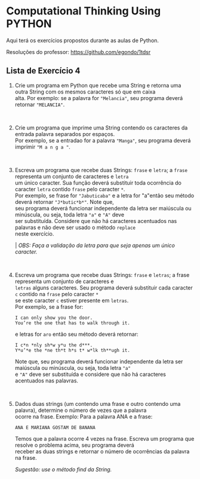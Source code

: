 # Computational Thinking Using PYTHON

Aqui terá os exercícios propostos durante as aulas de Python.

Resoluções do professor: https://github.com/egondo/1tdsr

## Lista de Exercício 4

1.  Crie um programa em Python que recebe uma String e retorna uma outra String com os mesmos caracteres só que em caixa <br>
    alta. Por exemplo: se a palavra for `"Melancia"`, seu programa deverá retornar `"MELANCIA"`.

<br>

2.  Crie um programa que imprime uma String contendo os caracteres da entrada palavra separados por espaços. <br>
    Por exemplo, se a entradao for a palavra `"Manga"`, seu programa deverá imprimir `"M a n g a "`.

<br>

3.  Escreva um programa que recebe duas Strings: `frase` e `letra`; a `frase` representa um conjunto de caracteres e `letra` <br>
    um único caracter. Sua função deverá substituir toda ocorrência do caracter `letra` contido `frase` pelo caracter `*`. <br>
    Por exemplo, se frase for `"Jabuticaba"` e a letra for "a"então seu método deverá retornar `"J*butic*b*"`. Note que, <br>
    seu programa deverá funcionar independente da letra ser maiúscula ou minúscula, ou seja, toda letra `"a"` e `"A"` deve <br>
    ser substituída. Considere que não há caracteres acentuados nas palavras e não deve ser usado o método `replace` <br>
    neste exercício.

    | *OBS: Faça a validação da letra para que seja apenas um único caracter.*

<br>

4.  Escreva um programa que recebe duas Strings: `frase` e `letras`; a frase representa um conjunto de caracteres e <br>
    `letras` alguns caracteres. Seu programa deverá substituir cada caracter `c` contido na `frase` pelo caracter `*` <br>
    se este caracter `c` estiver presente em `letras`. <br>
    Por exemplo, se a frase for: <br>

    ```
    I can only show you the door.
    You’re the one that has to walk through it.
    ```

    e letras for `aro` então seu método deverá retornar: 

    ```
    I c*n *nly sh*w y*u the d***.
    Y*u’*e the *ne th*t h*s t* w*lk th**ugh it.
    ```

    Note que, seu programa deverá funcionar independente da letra ser maiúscula ou minúscula, ou seja, toda letra `"a"` <br>
    e `"A"` deve ser substituída e considere que não há caracteres acentuados nas palavras.

<br>

5.  Dados duas strings (um contendo uma frase e outro contendo uma palavra), determine o número de vezes que a palavra <br>
    ocorre na frase. Exemplo: Para a palavra ANA e a frase:

    ```
    ANA E MARIANA GOSTAM DE BANANA
    ```

    Temos que a palavra ocorre 4 vezes na frase. Escreva um programa que resolve o problema acima, seu programa deverá <br>
    receber as duas strings e retornar o número de ocorrências da palavra na frase.

    *Sugestão: use o método find da String.*
